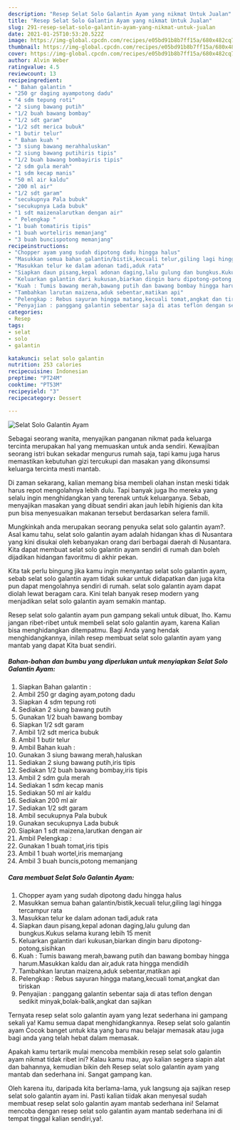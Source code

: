 ```yaml
---
description: "Resep Selat Solo Galantin Ayam yang nikmat Untuk Jualan"
title: "Resep Selat Solo Galantin Ayam yang nikmat Untuk Jualan"
slug: 291-resep-selat-solo-galantin-ayam-yang-nikmat-untuk-jualan
date: 2021-01-25T10:53:20.522Z
image: https://img-global.cpcdn.com/recipes/e05bd91b8b7ff15a/680x482cq70/selat-solo-galantin-ayam-foto-resep-utama.jpg
thumbnail: https://img-global.cpcdn.com/recipes/e05bd91b8b7ff15a/680x482cq70/selat-solo-galantin-ayam-foto-resep-utama.jpg
cover: https://img-global.cpcdn.com/recipes/e05bd91b8b7ff15a/680x482cq70/selat-solo-galantin-ayam-foto-resep-utama.jpg
author: Alvin Weber
ratingvalue: 4.5
reviewcount: 13
recipeingredient:
- " Bahan galantin "
- "250 gr daging ayampotong dadu"
- "4 sdm tepung roti"
- "2 siung bawang putih"
- "1/2 buah bawang bombay"
- "1/2 sdt garam"
- "1/2 sdt merica bubuk"
- "1 butir telur"
- " Bahan kuah "
- "3 siung bawang merahhaluskan"
- "2 siung bawang putihiris tipis"
- "1/2 buah bawang bombayiris tipis"
- "2 sdm gula merah"
- "1 sdm kecap manis"
- "50 ml air kaldu"
- "200 ml air"
- "1/2 sdt garam"
- "secukupnya Pala bubuk"
- "secukupnya Lada bubuk"
- "1 sdt maizenalarutkan dengan air"
- " Pelengkap "
- "1 buah tomatiris tipis"
- "1 buah worteliris memanjang"
- "3 buah buncispotong memanjang"
recipeinstructions:
- "Chopper ayam yang sudah dipotong dadu hingga halus"
- "Masukkan semua bahan galantin/bistik,kecuali telur,giling lagi hingga tercampur rata"
- "Masukkan telur ke dalam adonan tadi,aduk rata"
- "Siapkan daun pisang,kepal adonan daging,lalu gulung dan bungkus.Kukus selama kurang lebih 15 menit"
- "Keluarkan galantin dari kukusan,biarkan dingin baru dipotong-potong,sisihkan"
- "Kuah : Tumis bawang merah,bawang putih dan bawang bombay hingga harum.Masukkan kaldu dan air,aduk rata hingga mendidih"
- "Tambahkan larutan maizena,aduk sebentar,matikan api"
- "Pelengkap : Rebus sayuran hingga matang,kecuali tomat,angkat dan tiriskan"
- "Penyajian : panggang galantin sebentar saja di atas teflon dengan sedikit minyak,bolak-balik,angkat dan sajikan"
categories:
- Resep
tags:
- selat
- solo
- galantin

katakunci: selat solo galantin 
nutrition: 253 calories
recipecuisine: Indonesian
preptime: "PT24M"
cooktime: "PT53M"
recipeyield: "3"
recipecategory: Dessert

---
```



![Selat Solo Galantin Ayam](https://img-global.cpcdn.com/recipes/e05bd91b8b7ff15a/680x482cq70/selat-solo-galantin-ayam-foto-resep-utama.jpg)

Sebagai seorang wanita, menyajikan panganan nikmat pada keluarga tercinta merupakan hal yang memuaskan untuk anda sendiri. Kewajiban seorang istri bukan sekadar mengurus rumah saja, tapi kamu juga harus memastikan kebutuhan gizi tercukupi dan masakan yang dikonsumsi keluarga tercinta mesti mantab.

Di zaman  sekarang, kalian memang bisa membeli olahan instan meski tidak harus repot mengolahnya lebih dulu. Tapi banyak juga lho mereka yang selalu ingin menghidangkan yang terenak untuk keluarganya. Sebab, menyajikan masakan yang dibuat sendiri akan jauh lebih higienis dan kita pun bisa menyesuaikan makanan tersebut berdasarkan selera famili. 



Mungkinkah anda merupakan seorang penyuka selat solo galantin ayam?. Asal kamu tahu, selat solo galantin ayam adalah hidangan khas di Nusantara yang kini disukai oleh kebanyakan orang dari berbagai daerah di Nusantara. Kita dapat membuat selat solo galantin ayam sendiri di rumah dan boleh dijadikan hidangan favoritmu di akhir pekan.

Kita tak perlu bingung jika kamu ingin menyantap selat solo galantin ayam, sebab selat solo galantin ayam tidak sukar untuk didapatkan dan juga kita pun dapat mengolahnya sendiri di rumah. selat solo galantin ayam dapat diolah lewat beragam cara. Kini telah banyak resep modern yang menjadikan selat solo galantin ayam semakin mantap.

Resep selat solo galantin ayam pun gampang sekali untuk dibuat, lho. Kamu jangan ribet-ribet untuk membeli selat solo galantin ayam, karena Kalian bisa menghidangkan ditempatmu. Bagi Anda yang hendak menghidangkannya, inilah resep membuat selat solo galantin ayam yang mantab yang dapat Kita buat sendiri.

<!--inarticleads1-->

##### Bahan-bahan dan bumbu yang diperlukan untuk menyiapkan Selat Solo Galantin Ayam:

1. Siapkan  Bahan galantin :
1. Ambil 250 gr daging ayam,potong dadu
1. Siapkan 4 sdm tepung roti
1. Sediakan 2 siung bawang putih
1. Gunakan 1/2 buah bawang bombay
1. Siapkan 1/2 sdt garam
1. Ambil 1/2 sdt merica bubuk
1. Ambil 1 butir telur
1. Ambil  Bahan kuah :
1. Gunakan 3 siung bawang merah,haluskan
1. Sediakan 2 siung bawang putih,iris tipis
1. Sediakan 1/2 buah bawang bombay,iris tipis
1. Ambil 2 sdm gula merah
1. Sediakan 1 sdm kecap manis
1. Sediakan 50 ml air kaldu
1. Sediakan 200 ml air
1. Sediakan 1/2 sdt garam
1. Ambil secukupnya Pala bubuk
1. Gunakan secukupnya Lada bubuk
1. Siapkan 1 sdt maizena,larutkan dengan air
1. Ambil  Pelengkap :
1. Gunakan 1 buah tomat,iris tipis
1. Ambil 1 buah wortel,iris memanjang
1. Ambil 3 buah buncis,potong memanjang




<!--inarticleads2-->

##### Cara membuat Selat Solo Galantin Ayam:

1. Chopper ayam yang sudah dipotong dadu hingga halus
1. Masukkan semua bahan galantin/bistik,kecuali telur,giling lagi hingga tercampur rata
1. Masukkan telur ke dalam adonan tadi,aduk rata
1. Siapkan daun pisang,kepal adonan daging,lalu gulung dan bungkus.Kukus selama kurang lebih 15 menit
1. Keluarkan galantin dari kukusan,biarkan dingin baru dipotong-potong,sisihkan
1. Kuah : Tumis bawang merah,bawang putih dan bawang bombay hingga harum.Masukkan kaldu dan air,aduk rata hingga mendidih
1. Tambahkan larutan maizena,aduk sebentar,matikan api
1. Pelengkap : Rebus sayuran hingga matang,kecuali tomat,angkat dan tiriskan
1. Penyajian : panggang galantin sebentar saja di atas teflon dengan sedikit minyak,bolak-balik,angkat dan sajikan




Ternyata resep selat solo galantin ayam yang lezat sederhana ini gampang sekali ya! Kamu semua dapat menghidangkannya. Resep selat solo galantin ayam Cocok banget untuk kita yang baru mau belajar memasak atau juga bagi anda yang telah hebat dalam memasak.

Apakah kamu tertarik mulai mencoba membikin resep selat solo galantin ayam nikmat tidak ribet ini? Kalau kamu mau, ayo kalian segera siapin alat dan bahannya, kemudian bikin deh Resep selat solo galantin ayam yang mantab dan sederhana ini. Sangat gampang kan. 

Oleh karena itu, daripada kita berlama-lama, yuk langsung aja sajikan resep selat solo galantin ayam ini. Pasti kalian tiidak akan menyesal sudah membuat resep selat solo galantin ayam mantab sederhana ini! Selamat mencoba dengan resep selat solo galantin ayam mantab sederhana ini di tempat tinggal kalian sendiri,ya!.

